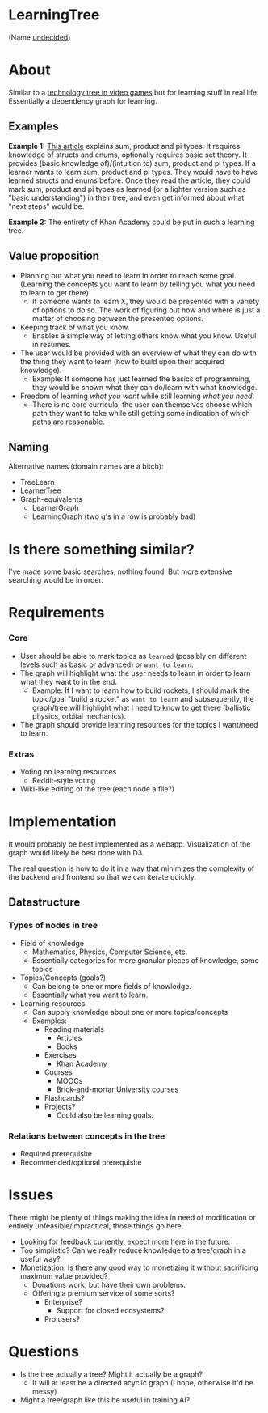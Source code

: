 LearningTree
============

(Name [undecided](#naming))


# About

Similar to a [technology tree in video games](https://en.wikipedia.org/wiki/Technology_tree) but for learning stuff in real life. Essentially a dependency graph for learning.


## Examples

**Example 1:** [This article](http://manishearth.github.io/blog/2017/03/04/what-are-sum-product-and-pi-types/) explains sum, product and pi types. It requires knowledge of structs and enums, optionally requires basic set theory. It provides (basic knowledge of)/(intuition to) sum, product and pi types. If a learner wants to learn sum, product and pi types. They would have to have learned structs and enums before. Once they read the article, they could mark sum, product and pi types as learned (or a lighter version such as "basic understanding") in their tree, and even get informed about what "next steps" would be.

**Example 2:** The entirety of Khan Academy could be put in such a learning tree.


## Value proposition

 - Planning out what you need to learn in order to reach some goal. (Learning the concepts you want to learn by telling you what you need to learn to get there)
   - If someone wants to learn X, they would be presented with a variety of options to do so. The work of figuring out how and where is just a matter of choosing between the presented options.
 - Keeping track of what you know.
   - Enables a simple way of letting others know what you know. Useful in resumes.
 - The user would be provided with an overview of what they can do with the thing they want to learn (how to build upon their acquired knowledge).
   - Example: If someone has just learned the basics of programming, they would be shown what they can do/learn with what knowledge.
 - Freedom of learning *what you want* while still learning *what you need*.
   - There is no core curricula, the user can themselves choose which path they want to take while still getting some indication of which paths are reasonable.

## Naming

Alternative names (domain names are a bitch):

 - TreeLearn
 - LearnerTree
 - Graph-equivalents
   - LearnerGraph
   - LearningGraph (two g's in a row is probably bad)


# Is there something similar?

I've made some basic searches, nothing found. But more extensive searching would be in order.


# Requirements

### Core

 - User should be able to mark topics as `learned` (possibly on different levels such as basic or advanced) or `want to learn`.
 - The graph will highlight what the user needs to learn in order to learn what they want to in the end.
   - Example: If I want to learn how to build rockets, I should mark the topic/goal "build a rocket" as `want to learn` and subsequently, the graph/tree will highlight what I need to know to get there (ballistic physics, orbital mechanics).
 - The graph should provide learning resources for the topics I want/need to learn.

### Extras

 - Voting on learning resources
   - Reddit-style voting
 - Wiki-like editing of the tree (each node a file?)


# Implementation

It would probably be best implemented as a webapp. Visualization of the graph would likely be best done with D3.

The real question is how to do it in a way that minimizes the complexity of the backend and frontend so that we can iterate quickly.


## Datastructure


### Types of nodes in tree

 - Field of knowledge
   - Mathematics, Physics, Computer Science, etc.
   - Essentially categories for more granular pieces of knowledge, some topics 
 - Topics/Concepts (goals?)
   - Can belong to one or more fields of knowledge.
   - Essentially what you want to learn.
 - Learning resources
   - Can supply knowledge about one or more topics/concepts
   - Examples:
     - Reading materials
       - Articles
       - Books
     - Exercises
       - Khan Academy
     - Courses
       - MOOCs
       - Brick-and-mortar University courses
     - Flashcards?
     - Projects?
       - Could also be learning goals.


### Relations between concepts in the tree

 - Required prerequisite
 - Recommended/optional prerequisite


# Issues

There might be plenty of things making the idea in need of modification or entirely unfeasible/impractical, those things go here.

 - Looking for feedback currently, expect more here in the future.
 - Too simplistic? Can we really reduce knowledge to a tree/graph in a useful way?
 - Monetization: Is there any good way to monetizing it without sacrificing maximum value provided?
   - Donations work, but have their own problems.
   - Offering a premium service of some sorts?
     - Enterprise?
       - Support for closed ecosystems?
     - Pro users?


# Questions

 - Is the tree actually a tree? Might it actually be a graph?
   - It will at least be a directed acyclic graph (I hope, otherwise it'd be messy)
 - Might a tree/graph like this be useful in training AI?

